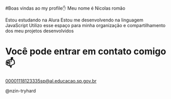 #Boas vindas ao my profile✋ 
Meu nome é Nicolas romão

Estou estudando na Alura
Estou me desenvolvendo na linguagem JavaScript
Utilizo esse espaço para minha organização e compartilhamento dos meu projetos desenvolvidos


# Você pode entrar em contato comigo 📫
 00001118123335sp@al.educacao.sp.gov.br

@nzin-tryhard
